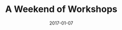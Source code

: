 ---
subheader: '"Pericles, but Marxist"

  directed by Cori Mayer

  "Selections from The Cherry Orchard" by Anton Chekhov

  directed by Rami Kablawi

  "A World of His Own: A Twilight Zone Parody" directed by Emma Heras'
description: "<p dir=\"ltr\">\n\_</p><p><span id=\"docs-internal-guid-ae54d66d-ff7a-ea69-edfd-638a736bde16\"\
  ><span>Every quarter, </span><span>A Weekend of Workshops</span><span> allows directors\
  \ to devise and stage big ideas on a small scale. This Winter\u2019s workshops take\
  \ well trodden tales and explore them from a new angle. </span><span><em>Pericles,\
  \ but Marxist</em>,</span><span> directed by Coriander Mayer gives voice to the\
  \ unnamed proletariat of Shakespeare\u2019s late epic. </span><em><span>Selections\
  \ from The Cherry Orchard</span></em><span>, directed by Rami Kablawi, explores\
  \ the same scenes as comedy and tragedy. And </span><em><span>A World of His Own:\_\
  a Twilight Zone Parody</span></em><span>, directed by Emma Heras, asks how does\
  \ one deceive, or at least, surprise, a live audience.</span></span></p><p><strong><em>Pericles,\
  \ but Marxist</em></strong></p><p><strong>Coriander Mayer</strong> (Director) is\
  \ a third year student majoring in TAPS and English. In the past, Cori has worked\
  \ as a lighting designer both professionally (select credits: Adventure Stage Chicago,\
  \ Eleusis Collective, Bread and Roses, UBallet) and with University Theater (select\
  \ credits: <em>By the Bog of Cats, The Monkey King, Romeo and Juliet, After the\
  \ Revolution</em>). Cori last directed The Candles with UT in Fall 2015. She looks\
  \ forward to acting in Circe this quarter.<br/><strong>Olivia Malone</strong> (PM/SM)\
  \ is a second-year Econ major and CS minor. As of this quarter, she has been on\
  \ six management teams in UT. Her recent credits include <em>Iphigenia and Other\
  \ Daughters</em> (SM) and <em>Mr Burns, a post-electric play</em> (APM). She looks\
  \ forward to continuing to production manage in future quarters!<br/><strong>Joshua\
  \ Maymir</strong> (Pericles and others) is a second year majoring in Biology. He's\
  \ previously worked with University Theater and the Classical Entertainment Society\
  \ in productions such as <em>Ex Libris </em>(Tommy), <em>The Bacchae</em> (Chorus),\
  \ <em>Context</em> (Alfred), and two festivals of Theater[24].<br/><strong>Mariam\
  \ Desta</strong> (Marina and others)\_is a second year Comparative Human Development\
  \ major. She has been involved with University Theater as well as UChicago choral\
  \ ensembles and a cappella.\_<br/><strong>Sarah Saltiel </strong>(Thaisa and others)\_\
  is a second year English and Visual Arts double major. She has been involved with\
  \ UT and CES and will be involved with Maroon TV later this quarter. Past credits\
  \ include<em> Woman on Trial</em> (Antigone), <em>Chronicles</em> (Various roles),\
  \ <em>Ex Libris </em>(Beck), <em>Dorian Gray</em> (Basil), and <em>Knight of the\
  \ Burning Pestle</em> (Various roles).<br/><strong>Tess Gundlah</strong> (K. Marx\
  \ and others)\_is a first-year currently planning on double majoring in English\
  \ and TAPS. Last quarter she was involved with the Dean's Men as an actor in their\
  \ production of Shakespeare's <em>Comedy of Errors</em> (Angelo).</p><p><strong><em>Selections\
  \ from The Cherry Orchard</em></strong></p> <p><strong>Rami Kablawi</strong> (Director)\
  \ is a first year in the college. He has previously worked in UT as assistant director\
  \ of <em>After The Revolution</em>.<br/><strong>Carissa Knickerbocker</strong> (SM)\
  \ is a student in the college.\_<br/><strong>Gio Hooton</strong> (Lubov) is a first\
  \ year, planning to major in Linguistics and Theater. Last quarter, she was in <em>Iphigenia\
  \ &amp; Other Daughters</em>\_(Chorus member) and is excited to be a part of Workshops\
  \ this quarter, and in future quarters.\_<br/><strong>Gabriel Rourke</strong> (Lopakhin)\
  \ is a student in the college.<br/><strong>Andrew Brander</strong> (Gaev)\_is a\
  \ first year majoring in biochem. <em>The Cherry Orchard</em> is his first UT production\
  \ that he is a part of. He hopes to go into nanotechnology after getting his degree\
  \ here.<br/><strong>Hayley Gruenspan</strong> (Pischin) is a first-year potentially\
  \ majoring in Creative Writing. She has been involved with University Theatre and\
  \ Maroon TV. Past credits include <em>The Picture of Dorian Gray</em> (Dorian Gray).<br/><strong>Maria\
  \ Zunita</strong> (Fiers)\_is a second year in the college who has not yet decided\
  \ on a major. She is leaning toward Political Science or English with a minor in\
  \ Philosophy. She played the role of Lord Henry Wotton in UT's <em>Adaptations from\
  \ The Portrait of Dorian Gray</em>. She hopes to continue exploring her love of\
  \ theatre and film no matter where her future leads.</p><p><em><strong>A World of\
  \ His Own: A Twilight Zone Parody</strong></em></p><p><strong>Emma Heras</strong>\
  \ (Director) is a student in the college.\_<br/><strong>Jenni Guarino</strong> (Stage\
  \ Manager) is a first year intending to major in biology. She was also involved\
  \ in <em>After the Revolution</em> (Assistant Production Manager) in the fall. She\
  \ is excited to continue being involved in UT in the future!<br/><strong>River MacLeod</strong>\
  \ (Bobbie Hayden-Smith) is a student in the college.\_<br/><strong>Noel Rubio</strong>\
  \ (Gregory Hayden-Smith) is a third-year pre-med in the college majoring in Public\
  \ Policy Studies. With regard to performing arts on campus, he has been involved\
  \ with University Theater, Iris, the Classical Entertainment Society, Le Vorris\
  \ &amp; Vox Circus, and a cappella, in various capacities. Past UT credits include\
  \ <em>Navarasa: Reimagined</em>, in collaboration with Apsara (Altazor); New Work\
  \ Week (Gerald, Behind the Curtain, Spring '16), and five <em>Theater[24]</em> festivals\
  \ (actor/playwright). He dreams of inspiring transformation in the health systems\
  \ of his home region, the Asia-Pacific, through strategic, inclusive, and equitable\
  \ global and environmental public health policy, and of maybe become a real human\
  \ being someday.<br/><strong>William McKissock</strong> (Marie/Narrator/Becky)\_\
  is a second year majoring in Linguistics. They were involved in workshops last year\
  \ and have acted in every single Theater[24] show during their time at UChicago.\
  \ They hope to go into translation and interpreting after college.<br/>\n\_</p>"
slug: winter-weekend-workshops
title: A Weekend of Workshops
layout: show-info
quarter: winter
year: 2017
season: 2016-2017 Shows
date: 2017-01-07

---